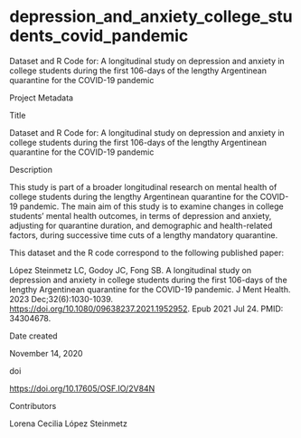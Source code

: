 # depression_and_anxiety_college_students_covid_pandemic

Dataset and R Code for: A longitudinal study on depression and anxiety in college students during the first 106-days of the lengthy Argentinean quarantine for the COVID-19 pandemic


Project Metadata


Title

Dataset and R Code for: A longitudinal study on depression and anxiety in college students during the first 106-days of the lengthy Argentinean quarantine for the COVID-19 pandemic


Description

This study is part of a broader longitudinal research on mental health of college students during the lengthy Argentinean quarantine for the COVID-19 pandemic. The main aim of this study is to examine changes in college students’ mental health outcomes, in terms of depression and anxiety, adjusting for quarantine duration, and demographic and health-related factors, during successive time cuts of a lengthy mandatory quarantine. 


This dataset and the R code correspond to the following published paper: 

López Steinmetz LC, Godoy JC, Fong SB. A longitudinal study on depression and anxiety in college students during the first 106-days of the lengthy Argentinean quarantine for the COVID-19 pandemic. J Ment Health. 2023 Dec;32(6):1030-1039. https://doi.org/10.1080/09638237.2021.1952952. Epub 2021 Jul 24. PMID: 34304678.
 

Date created

November 14, 2020


doi

https://doi.org/10.17605/OSF.IO/2V84N


Contributors

Lorena Cecilia López Steinmetz
